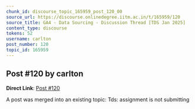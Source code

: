 ```yaml
---
chunk_id: discourse_topic_165959_post_120_00
source_url: https://discourse.onlinedegree.iitm.ac.in/t/165959/120
source_title: GA4 - Data Sourcing - Discussion Thread [TDS Jan 2025]
content_type: discourse
tokens: 52
username: carlton
post_number: 120
topic_id: 165959
---
```


## Post #120 by carlton

**Direct Link**: [Post #120](https://discourse.onlinedegree.iitm.ac.in/t/165959/120)

A post was merged into an existing topic: Tds: assignment is not submitting
